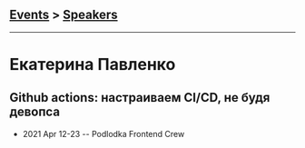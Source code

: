 ## [Events](../README.md) > [Speakers](../speakers.md)
---

# Екатерина Павленко

## Github actions: настраиваем CI&#x2F;CD, не будя девопса
- 2021 Apr 12-23 -- Podlodka Frontend Crew    
